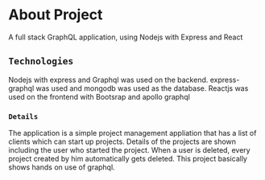 # About Project

A full stack GraphQL application, using Nodejs with Express and React

## `Technologies`

Nodejs with express and Graphql was used on the backend. express-graphql was used and mongodb was used as the database.
Reactjs was used on the frontend with Bootsrap and apollo graphql

### `Details`

The application is a simple project management appliation that has a list of clients which can start up projects. Details of the projects are shown including the user who started the project. When a user is deleted, every project created by him automatically gets deleted. This project basically shows hands on use of graphql.
